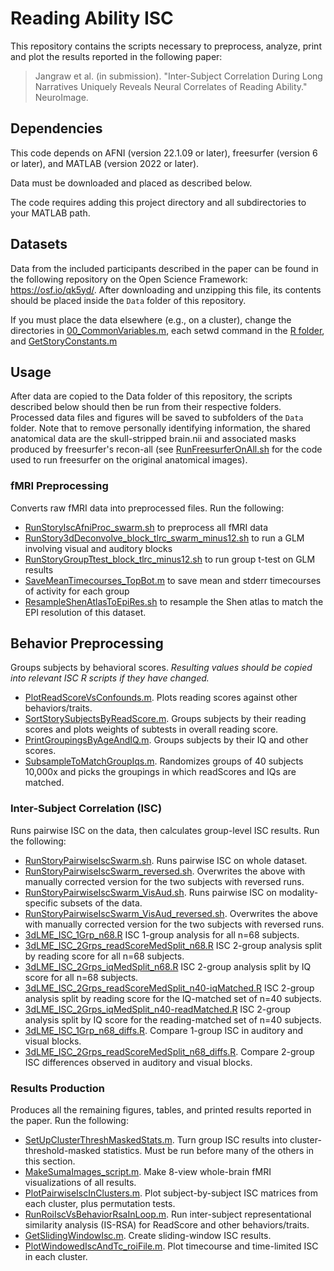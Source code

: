 # Reading Ability ISC

This repository contains the scripts necessary to preprocess, analyze, print and plot the results reported in the following paper:

> Jangraw et al. (in submission). "Inter-Subject Correlation During Long Narratives Uniquely Reveals Neural Correlates of Reading Ability." NeuroImage.


## Dependencies
This code depends on AFNI (version 22.1.09 or later), freesurfer (version 6 or later), and MATLAB (version 2022 or later).

Data must be downloaded and placed as described below.

The code requires adding this project directory and all subdirectories to your MATLAB path.

## Datasets
Data from the included participants described in the paper can be found in the following repository on the Open Science Framework: https://osf.io/qk5yd/.
After downloading and unzipping this file, its contents should be placed inside the `Data` folder of this repository.

If you must place the data elsewhere (e.g., on a cluster), change the directories in [00_CommonVariables.m](Scripts/ShellScripts/00_CommonVariables.sh), each setwd command in the [R folder](Scripts/R), and [GetStoryConstants.m](Scripts/MATLAB/GetStoryConstants.m)

## Usage
After data are copied to the Data folder of this repository, the scripts described below should then be run from their respective folders. Processed data files and figures will be saved to subfolders of the `Data` folder. Note that to remove personally identifying information, the shared anatomical data are the skull-stripped brain.nii and associated masks produced by freesurfer's recon-all (see [RunFreesurferOnAll.sh](Scripts/ShellScripts/RunFreesurferOnAll.sh) for the code used to run freesurfer on the original anatomical images). 

### fMRI Preprocessing
Converts raw fMRI data into preprocessed files. Run the following:
- [RunStoryIscAfniProc_swarm.sh](Scripts/ShellScripts/RunStoryIscAfniProc_swarm.sh) to preprocess all fMRI data
- [RunStory3dDeconvolve_block_tlrc_swarm_minus12.sh](Scripts/ShellScripts/RunStory3dDeconvolve_block_tlrc_swarm_minus12.sh) to run a GLM involving visual and auditory blocks
- [RunStoryGroupTtest_block_tlrc_minus12.sh](Scripts/ShellScripts/RunStoryGroupTtest_block_tlrc_minus12.sh) to run group t-test on GLM results
- [SaveMeanTimecourses_TopBot.m](Scripts/MATLAB/SaveMeanTimecourses_TopBot.m) to save mean and stderr timecourses of activity for each group
- [ResampleShenAtlasToEpiRes.sh](Scripts/ShellScripts/ResampleShenAtlasToEpiRes.sh) to resample the Shen atlas to match the EPI resolution of this dataset.

## Behavior Preprocessing
Groups subjects by behavioral scores. *Resulting values should be copied into relevant ISC R scripts if they have changed.*
- [PlotReadScoreVsConfounds.m](Scripts/MATLAB/PlotReadScoreVsConfounds.m). Plots reading scores against other behaviors/traits.
- [SortStorySubjectsByReadScore.m](Scripts/MATLAB/SortStorySubjectsByReadScore.m). Groups subjects by their reading scores and plots weights of subtests in overall reading score.
- [PrintGroupingsByAgeAndIQ.m](Scripts/MATLAB/PrintGroupingsByAgeAndIQ.m). Groups subjects by their IQ and other scores.
- [SubsampleToMatchGroupIqs.m](Scripts/MATLAB/SubsampleToMatchGroupIqs.m). Randomizes groups of 40 subjects 10,000x and picks the groupings in which readScores and IQs are matched.

### Inter-Subject Correlation (ISC)
Runs pairwise ISC on the data, then calculates group-level ISC results. Run the following:
- [RunStoryPairwiseIscSwarm.sh](Scripts/ShellScripts/RunStoryPairwiseIscSwarm.sh). Runs pairwise ISC on whole dataset.
- [RunStoryPairwiseIscSwarm_reversed.sh](Scripts/ShellScripts/RunStoryPairwiseIscSwarm_reversed.sh). Overwrites the above with manually corrected version for the two subjects with reversed runs.
- [RunStoryPairwiseIscSwarm_VisAud.sh](Scripts/ShellScripts/RunStoryPairwiseIscSwarm_VisAud.sh). Runs pairwise ISC on modality-specific subsets of the data.
- [RunStoryPairwiseIscSwarm_VisAud_reversed.sh](Scripts/ShellScripts/RunStoryPairwiseIscSwarm_VisAud_reversed.sh). Overwrites the above with manually corrected version for the two subjects with reversed runs.
- [3dLME_ISC_1Grp_n68.R](Scripts/R/3dLME_ISC_1Grp_n68.R) ISC 1-group analysis for all n=68 subjects.
- [3dLME_ISC_2Grps_readScoreMedSplit_n68.R](Scripts/R/3dLME_ISC_2Grps_readScoreMedSplit_n68.R) ISC 2-group analysis split by reading score for all n=68 subjects.
- [3dLME_ISC_2Grps_iqMedSplit_n68.R](Scripts/R/3dLME_ISC_2Grps_iqMedSplit_n68.R) ISC 2-group analysis split by IQ score for all n=68 subjects.
- [3dLME_ISC_2Grps_readScoreMedSplit_n40-iqMatched.R](Scripts/R/3dLME_ISC_2Grps_readScoreMedSplit_n40-iqMatched.R) ISC 2-group analysis split by reading score for the IQ-matched set of n=40 subjects.
- [3dLME_ISC_2Grps_iqMedSplit_n40-readMatched.R](Scripts/R/3dLME_ISC_2Grps_iqMedSplit_n40-readMatched.R) ISC 2-group analysis split by IQ score for the reading-matched set of n=40 subjects.
- [3dLME_ISC_1Grp_n68_diffs.R](Scripts/R/3dLME_ISC_1Grp_n68_diffs.R). Compare 1-group ISC in auditory and visual blocks.
- [3dLME_ISC_2Grps_readScoreMedSplit_n68_diffs.R](Scripts/R/3dLME_ISC_2Grps_readScoreMedSplit_n68_diffs.R). Compare 2-group ISC differences observed in auditory and visual blocks.

### Results Production
Produces all the remaining figures, tables, and printed results reported in the paper. Run the following:
- [SetUpClusterThreshMaskedStats.m](Scripts/MATLAB/SetUpClusterThreshMaskedStats.m). Turn group ISC results into cluster-threshold-masked statistics. Must be run before many of the others in this section.
- [MakeSumaImages_script.m](Scripts/MATLAB/MakeSumaImages_script.m). Make 8-view whole-brain fMRI visualizations of all results.
- [PlotPairwiseIscInClusters.m](Scripts/MATLAB/PlotPairwiseIscInClusters.m). Plot subject-by-subject ISC matrices from each cluster, plus permutation tests.
- [RunRoiIscVsBehaviorRsaInLoop.m](Scripts/MATLAB/RunRoiIscVsBehaviorRsaInLoop.m). Run inter-subject representational similarity analysis (IS-RSA) for ReadScore and other behaviors/traits.
- [GetSlidingWindowIsc.m](Scripts/MATLAB/GetSlidingWindowIsc.m). Create sliding-window ISC results.
- [PlotWindowedIscAndTc_roiFile.m](Scripts/MATLAB/PlotWindowedIscAndTc_roiFile.m). Plot timecourse and time-limited ISC in each cluster.
